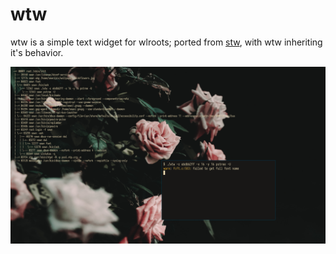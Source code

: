 # wtw

wtw is a simple text widget for wlroots; ported from [stw](https://github.com/sineemore/stw), with wtw inheriting it's behavior.

![](example.png)
